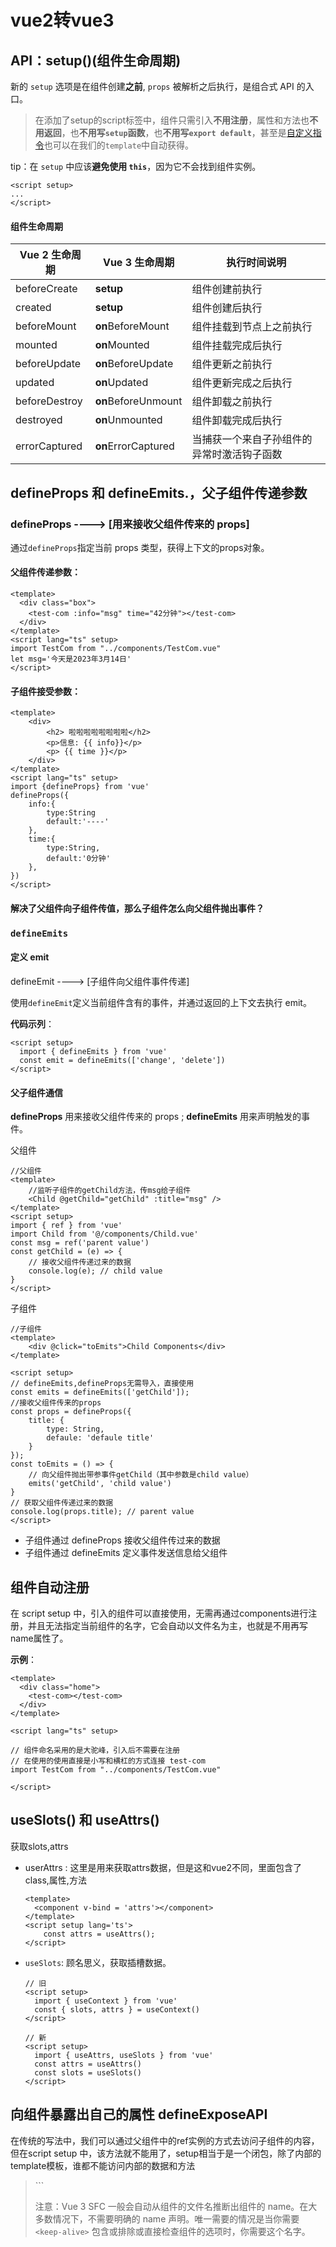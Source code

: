 # vue2转vue3

## API：setup()(组件生命周期)

新的 `setup` 选项是在组件创建**之前**, `props` 被解析之后执行，是组合式 API 的入口。

> 在添加了setup的script标签中，组件只需引入**不用注册**，属性和方法也**不用返回**，也**不用写`setup`函数**，也**不用写`export default`**，甚至是[自定义指令](https://so.csdn.net/so/search?q=自定义指令&spm=1001.2101.3001.7020)也可以在我们的`template`中自动获得。

tip：在 `setup` 中应该**避免使用 `this`**，因为它不会找到组件实例。

```vue
<script setup>
...
</script>
```

#### 组件生命周期

| Vue 2 生命周期 | Vue 3 生命周期      | 执行时间说明                               |
| -------------- | ------------------- | ------------------------------------------ |
| beforeCreate   | **setup**           | 组件创建前执行                             |
| created        | **setup**           | 组件创建后执行                             |
| beforeMount    | **on**BeforeMount   | 组件挂载到节点上之前执行                   |
| mounted        | **on**Mounted       | 组件挂载完成后执行                         |
| beforeUpdate   | **on**BeforeUpdate  | 组件更新之前执行                           |
| updated        | **on**Updated       | 组件更新完成之后执行                       |
| beforeDestroy  | **on**BeforeUnmount | 组件卸载之前执行                           |
| destroyed      | **on**Unmounted     | 组件卸载完成后执行                         |
| errorCaptured  | **on**ErrorCaptured | 当捕获一个来自子孙组件的异常时激活钩子函数 |

## defineProps 和 defineEmits.，父子组件传递参数

### defineProps ----> [用来接收父组件传来的 props]

通过`defineProps`指定当前 props 类型，获得上下文的props对象。

#### 父组件传递参数：

```vue
<template>
  <div class="box">
    <test-com :info="msg" time="42分钟"></test-com>
  </div>
</template>
<script lang="ts" setup>
import TestCom from "../components/TestCom.vue"
let msg='今天是2023年3月14日'
</script>
```

#### 子组件接受参数：

```vue
<template>
    <div>
        <h2> 啦啦啦啦啦啦啦啦</h2>
        <p>信息: {{ info}}</p>
        <p> {{ time }}</p>
    </div>
</template>
<script lang="ts" setup>
import {defineProps} from 'vue'
defineProps({
    info:{
        type:String
        default:'----'
    },
    time:{
        type:String,
        default:'0分钟'
    },
})
</script>
```

#### 解决了父组件向子组件传值，那么子组件怎么向父组件抛出事件？

### `defineEmits`

#### 定义 emit

defineEmit ----> [子组件向父组件事件传递]

使用`defineEmit`定义当前组件含有的事件，并通过返回的上下文去执行 emit。

**代码示列**：

```vue
<script setup>
  import { defineEmits } from 'vue'
  const emit = defineEmits(['change', 'delete'])
</script>
```

#### 父子组件通信

**defineProps** 用来接收父组件传来的 props ; **defineEmits** 用来声明触发的事件。

父组件

```vue
//父组件
<template>
    //监听子组件的getChild方法，传msg给子组件
    <Child @getChild="getChild" :title="msg" />
</template>
<script setup>
import { ref } from 'vue'
import Child from '@/components/Child.vue'
const msg = ref('parent value')
const getChild = (e) => {
    // 接收父组件传递过来的数据
    console.log(e); // child value
}
</script>
```

 子组件

```vue
//子组件
<template>
    <div @click="toEmits">Child Components</div>
</template>
 
<script setup>
// defineEmits,defineProps无需导入，直接使用
const emits = defineEmits(['getChild']);
//接收父组件传来的props
const props = defineProps({
    title: {
        type: String,
        defaule: 'defaule title'
    }
});
const toEmits = () => {
    // 向父组件抛出带参事件getChild（其中参数是child value）
    emits('getChild', 'child value') 
}
// 获取父组件传递过来的数据
console.log(props.title); // parent value
</script>
```

- 子组件通过 defineProps 接收父组件传过来的数据
- 子组件通过 defineEmits 定义事件发送信息给父组件

## 组件自动注册

在 script setup 中，引入的组件可以直接使用，无需再通过components进行注册，并且无法指定当前组件的名字，它会自动以文件名为主，也就是不用再写name属性了。

**示例**：

```vue
<template>
  <div class="home">
    <test-com></test-com>
  </div>
</template>
 
<script lang="ts" setup>
 
// 组件命名采用的是大驼峰，引入后不需要在注册
// 在使用的使用直接是小写和横杠的方式连接 test-com
import TestCom from "../components/TestCom.vue"
 
</script>
```

## useSlots() 和 useAttrs()

获取slots,attrs

- userAttrs : 这里是用来获取attrs数据，但是这和vue2不同，里面包含了class,属性,方法

  ```vue
  <template>
  	<component v-bind = 'attrs'></component>
  </template>
  <script setup lang='ts'>
      const attrs = useAttrs();
  </script>    
  ```

- `useSlots`: 顾名思义，获取插槽数据。

  ```vue
  // 旧
  <script setup>
    import { useContext } from 'vue'
    const { slots, attrs } = useContext()
  </script>
   
  // 新
  <script setup>
    import { useAttrs, useSlots } from 'vue'
    const attrs = useAttrs()
    const slots = useSlots()
  </script>
  ```

  

## 向组件暴露出自己的属性 defineExposeAPI

在传统的写法中，我们可以通过父组件中的ref实例的方式去访问子组件的内容，但在script setup 中，该方法就不能用了，setup相当于是一个闭包，除了内部的template模板，谁都不能访问内部的数据和方法

> <script setup> 的组件默认不会对外部暴露任何内部声明的属性。

如果需要对外暴露setup 中的数据和方法，需要使用defineExposeAPI

- defienExpose 不需要导入，可以直接使用

示例：

子组件

```vue

//子组件
<template>
    {{msg}}
</template>

<script setup>
import { ref } from 'vue'
let msg = ref("Child Components");
let num = ref(123);
defineExpose({
    msg,
    num
});
</script>
```

父组件

```vue
//父组件
<template>
    <Child ref="child" />
</template>
 
<script setup>
import { ref, onMounted } from 'vue'
import Child from '@/components/Child.vue'
let child = ref(null);
onMounted(() => {
    console.log(child.value.msg); // Child Components
    console.log(child.value.num); // 123
})
</script>
```

## 新增指令 v-memo

`v-memo`会记住一个模板的子树，元素和组件上都可以使用。

该指令接收一个固定长度的数组作为依赖值进行“记忆比对”。如果数组中的每个值都和上次渲染的时候相同，则整个子树的更新会被跳过。

即使是虚拟 DOM 的 VNode 创建也将被跳过，因为子树的记忆副本可以被重用。

-> 使用后渲染的速度会非常地快

正确的声明记忆数组是很重要的

开发者有责任指定正确的依赖数组，以避免必要的更新被跳过。

如

```vue
<li v-for="item in listArr"  :key="item.id"  v-memo="['valueA'，'valueB']">
    {{ item.name   }}
</li>
```

`v-memod`的指令使用较少，它的作用是：缓存模板中的一部分数据。

只创建一次，以后就不会再更新了。也就是说用内存换取时间。

## style v-bind

```vue

<template>
  <span> 啦啦啦啦啦啦啦啦啦啦 </span>  
</template>
<script setup>
  import { reactive } from 'vue'
  const state = reactive({
    color: 'red'
  })
</script>
<style scoped>
  span {
    /* 使用v-bind绑定state中的变量 */
    color: v-bind('state.color');
  }  
</style>
```

## 定义组件的其他配置

配置项的缺失，有时候我们需要更改组件选项，在`setup`中我们目前是无法做到的。我们需要在`上方`再引入一个 `script`，在上方写入对应的 `export`即可，需要单开一个 script。

<script setup> 可以和普通的 <script> 一起使用。

普通的 `<script>` 在有这些需要的情况下或许会被使用到：

- 无法在 `<script setup>` 声明的选项，例如 `inheritAttrs` 或通过插件启用的自定义的选项。
- 声明命名导出。
- 运行副作用或者创建只需要执行一次的对象。

在script setup 外使用export default，其内容会被处理后放入原组件声明字段。

```vue

<script>
// 普通 `<script>`, 在模块范围下执行(只执行一次)
runSideEffectOnce()
// 声明额外的选项
  export default {
    name: "MyComponent",
    inheritAttrs: false,
    customOptions: {}
  }
</script>
<script setup>
    import HelloWorld from '../components/HelloWorld.vue'
    // 在 setup() 作用域中执行 (对每个实例皆如此)
    
</script>
<template>
  <div>
    <HelloWorld msg="Vue3 + TypeScript + Vite"/>
  </div>
</template>
```

注意：Vue 3 SFC 一般会自动从组件的文件名推断出组件的 name。在大多数情况下，不需要明确的 name 声明。唯一需要的情况是当你需要 `<keep-alive>` 包含或排除或直接检查组件的选项时，你需要这个名字。